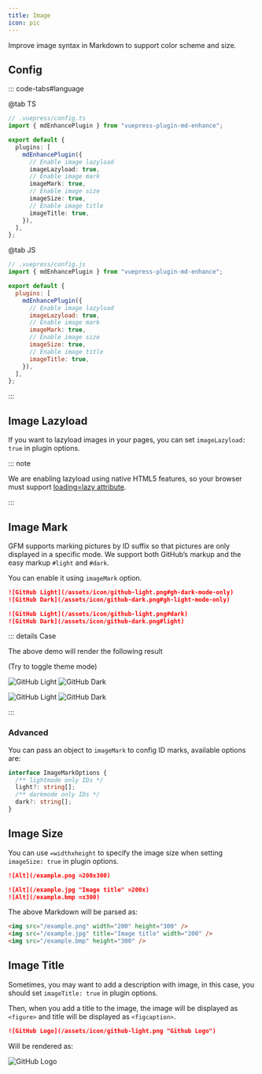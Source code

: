 ```yaml
---
title: Image
icon: pic
---
```


Improve image syntax in Markdown to support color scheme and size.

<!-- more -->

## Config

::: code-tabs#language

@tab TS

```ts {7-14}
// .vuepress/config.ts
import { mdEnhancePlugin } from "vuepress-plugin-md-enhance";

export default {
  plugins: [
    mdEnhancePlugin({
      // Enable image lazyload
      imageLazyload: true,
      // Enable image mark
      imageMark: true,
      // Enable image size
      imageSize: true,
      // Enable image title
      imageTitle: true,
    }),
  ],
};
```

@tab JS

```js {7-14}
// .vuepress/config.js
import { mdEnhancePlugin } from "vuepress-plugin-md-enhance";

export default {
  plugins: [
    mdEnhancePlugin({
      // Enable image lazyload
      imageLazyload: true,
      // Enable image mark
      imageMark: true,
      // Enable image size
      imageSize: true,
      // Enable image title
      imageTitle: true,
    }),
  ],
};
```

:::

## Image Lazyload

If you want to lazyload images in your pages, you can set `imageLazyload: true` in plugin options.

::: note

We are enabling lazyload using native HTML5 features, so your browser must support [loading=lazy attribute](https://caniuse.com/loading-lazy-attr).

:::

## Image Mark

GFM supports marking pictures by ID suffix so that pictures are only displayed in a specific mode. We support both GitHub’s markup and the easy markup `#light` and `#dark`.

You can enable it using `imageMark` option.

```md
![GitHub Light](/assets/icon/github-light.png#gh-dark-mode-only)
![GitHub Dark](/assets/icon/github-dark.png#gh-light-mode-only)

![GitHub Light](/assets/icon/github-light.png#dark)
![GitHub Dark](/assets/icon/github-dark.png#light)
```

::: details Case

The above demo will render the following result

<AppearanceSwitch /> (Try to toggle theme mode)

![GitHub Light](/assets/icon/github-light.png#gh-dark-mode-only)
![GitHub Dark](/assets/icon/github-dark.png#gh-light-mode-only)

![GitHub Light](/assets/icon/github-light.png#dark)
![GitHub Dark](/assets/icon/github-dark.png#light)

:::

### Advanced

You can pass an object to `imageMark` to config ID marks, available options are:

```ts
interface ImageMarkOptions {
  /** lightmode only IDs */
  light?: string[];
  /** darkmode only IDs */
  dark?: string[];
}
```

## Image Size

You can use `=widthxheight` to specify the image size when setting `imageSize: true` in plugin options.

```md
![Alt](/example.png =200x300)

![Alt](/example.jpg "Image title" =200x)
![Alt](/example.bmp =x300)
```

The above Markdown will be parsed as:

```html
<img src="/example.png" width="200" height="300" />
<img src="/example.jpg" title="Image title" width="200" />
<img src="/example.bmp" height="300" />
```

## Image Title

Sometimes, you may want to add a description with image, in this case, you should set `imageTitle: true` in plugin options.

Then, when you add a title to the image, the image will be displayed as `<figure>` and title will be displayed as `<figcaption>`.

```md
![GitHub Logo](/assets/icon/github-light.png "Github Logo")
```

Will be rendered as:

![GitHub Logo](/assets/icon/github-light.png "Github Logo")

<script setup lang="ts">
import AppearanceSwitch from "@theme-hope/modules/outlook/components/AppearanceSwitch.js"
</script>
